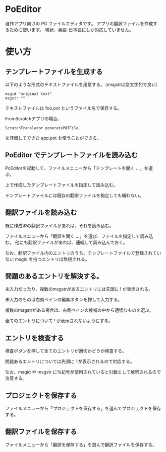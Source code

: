 # PoEditor
自作アプリ向けの PO ファイルエディタです。
アプリの翻訳ファイルを作成するために使います。
現状、英語-日本語にしか対応していません。

# 使い方
## テンプレートファイルを生成する

以下のような形式のテキストファイルを用意する。（msgstrは空文字列で良い）
```
msgid "original text"
msgstr ""
```
テキストファイルは foo.pot というファイル名で保存する。

FromScratchアプリの場合、
```smalltalk
ScratchTranslator generatePOTFile.
```
を評価してできた app.pot を使うことができる。

## PoEditor でテンプレートファイルを読み込む
PoEditorを起動して、ファイルメニューから「テンプレートを開く ...」を選ぶ。

上で作成したテンプレートファイルを指定して読み込む。

テンプレートファイルには既存の翻訳ファイルを指定しても構わない。

## 翻訳ファイルを読み込む
既に作成済の翻訳ファイルがあれば、それを読み込む。

ファイルメニューから「翻訳を開く ...」を選び、ファイルを指定して読み込む。
他にも翻訳ファイルがあれば、連続して読み込んでおく。

なお、翻訳ファイル内のエントリのうち、テンプレートファイルで登録されていない msgid を持つエントリは無視される。

## 問題のあるエントリを解決する。
未入力だったり、複数のmsgstrがあるエントリには先頭に ! が表示される。

未入力のものは右側ペインの編集ボタンを押して入力する。

複数のmsgstrがある場合は、右側ペインの候補の中から適切なものを選ぶ。

全てのエントリについて ! が表示されないようにする。

## エントリを検査する
検査ボタンを押して全てのエントリが適切かどうか検査する。

問題あるエントリについては先頭に ! が表示されるので対応する。

なお、msgid や msgstr に％記号が使用されていると引数として解釈されるので注意する。

## プロジェクトを保存する
ファイルメニューから「プロジェクトを保存する」を選んでプロジェクトを保存する。

## 翻訳ファイルを保存する
ファイルメニューから「翻訳を保存する」を選んで翻訳ファイルを保存する。
